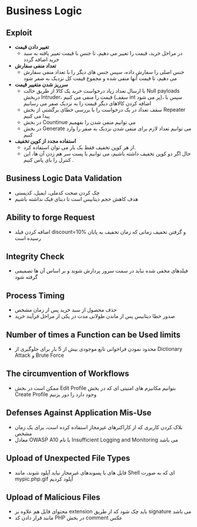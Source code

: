 # Business Logic

## Exploit
- **تغییر دادن قیمت**
  - در مراحل خرید، قیمت را تغییر می دهیم، تا جنس با قیمت تغییر یافته به سبد خرید اضافه گردد
- **تعداد منفی سفارش**
  - جنس اصلی را سفارش داده، سپس جنس های دیگر را با تعداد منفی سفارش می دهیم، تا قیمت آنها منفی شده و مجموع قیمت کل نزدیک به صفر شود
- **سرریز شدن متغییر قیمت**
  - با ارسال تعداد زیاد درخواست خرید یک کالا از طریق حالت Null payloads دربخش Intruder، قیمت را منفی می کنیم (سقف int پر می شود)، سپس با اضافه کردن کالاهای دیگر قیمت را به نزدیک صفر می رسانیم
  - سقف تعداد در یک درخواست را با بررسی خطای برگشتی از بخش Repeater پیدا می کنیم
  - در بخش Countinue می توانیم منفی شدن را بفهمیم
  - در بخش Generate می توانیم تعداد لازم برای منفی شدن نزدیک به صفر را وارد کنیم
- **استفاده مجدد از کوپن تخفیف**
  - از هر کوپن تخفیف فقط یک بار می توان استفاده کرد.
  - حال اگر دو کوپن تخفیف داشته باشیم، می توانیم با پست سر هم زدن آن ها، این کنترل را بای پاس کنیم .


## Business Logic Data Validation
- چک کردن صحت کدملی، ایمیل، کدپستی
- هدف کاهش حجم دیتابیس است تا دیتای فیک نداشته باشیم

## Ability to forge Request
- اضافه کردن فیلد discount=10% و گرفتن تخفیف زمانی که زمان تخفیف به پایان رسیده است

## Integrity Check
- فیلدهای مخفی شده نباید در سمت سرور پردازش شوند و بر اساس آن ها تصمیمی گرفته شود

## Process Timing
- حذف محصول از سبد خرید پس از زمان مشخص
- صدور خطا دیتابیس پس از ماندن طولانی مدت در یکی از مراحل فرآیند خرید

## Number of times a Function can be Used limits
- محدود نمودن فراخوانی تابع موجودی بیش از 5 بار برای جلوگیری از Dictionary Attack و Brute Force

## The circumvention of Workflows
- ممکن است در بخش Edit Profile بتوانیم مکانیزم های امنیتی ای که در بخش Create Profile وجود دارد را دور بزنیم

## Defenses Against Application Mis-Use
- بلاک کردن کاربری که از کاراکترهای غیرمجاز استفاده کرده است، برای یک زمان مشخص
- معادل OWASP A10 با نام Insufficient Logging and Monitoring می باشد

## Upload of Unexpected File Types
- فایل های با پسوندهای غیرمجاز نباید آپلود شوند، مانند Shell ای که به صورت mypic.php.gif آپلود کردیم

## Upload of Malicious Files
- محتوای فایل هم علاوه بر extension باید چک شود که از طریق signature می باشد
- مانند قرار دادن کد PHP در بخش comment عکس
